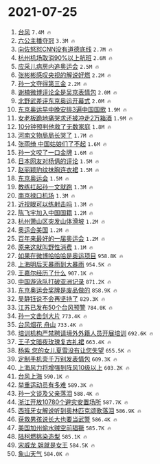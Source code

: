 # 2021-07-25

1. [台风](https://s.weibo.com/weibo?q=%E5%8F%B0%E9%A3%8E&Refer=top) `7.4M 🔥`
1. [六公主播夺冠](https://s.weibo.com/weibo?q=%23%E5%85%AD%E5%85%AC%E4%B8%BB%E6%92%AD%E5%A4%BA%E5%86%A0%23&Refer=top) `3.3M 🔥`
1. [向佐怒怼CNN没有道德底线](https://s.weibo.com/weibo?q=%23%E5%90%91%E4%BD%90%E6%80%92%E6%80%BCCNN%E6%B2%A1%E6%9C%89%E9%81%93%E5%BE%B7%E5%BA%95%E7%BA%BF%23&Refer=top) `2.7M 🔥`
1. [杭州机场取消90%以上航班](https://s.weibo.com/weibo?q=%23%E6%9D%AD%E5%B7%9E%E6%9C%BA%E5%9C%BA%E5%8F%96%E6%B6%8890%25%E4%BB%A5%E4%B8%8A%E8%88%AA%E7%8F%AD%23&Refer=top) `2.6M 🔥`
1. [应采儿病房内追奥运会](https://s.weibo.com/weibo?q=%23%E5%BA%94%E9%87%87%E5%84%BF%E7%97%85%E6%88%BF%E5%86%85%E8%BF%BD%E5%A5%A5%E8%BF%90%E4%BC%9A%23&Refer=top) `2.5M 🔥`
1. [张彬彬感叹央视的解说好燃](https://s.weibo.com/weibo?q=%23%E5%BC%A0%E5%BD%AC%E5%BD%AC%E6%84%9F%E5%8F%B9%E5%A4%AE%E8%A7%86%E7%9A%84%E8%A7%A3%E8%AF%B4%E5%A5%BD%E7%87%83%23&Refer=top) `2.2M 🔥`
1. [孙一文夺得第三金](https://s.weibo.com/weibo?q=%23%E5%AD%99%E4%B8%80%E6%96%87%E5%A4%BA%E5%BE%97%E7%AC%AC%E4%B8%89%E9%87%91%23&Refer=top) `2.2M 🔥`
1. [谢楠微博评论全是吴京表情包](https://s.weibo.com/weibo?q=%23%E8%B0%A2%E6%A5%A0%E5%BE%AE%E5%8D%9A%E8%AF%84%E8%AE%BA%E5%85%A8%E6%98%AF%E5%90%B4%E4%BA%AC%E8%A1%A8%E6%83%85%E5%8C%85%23&Refer=top) `2.0M 🔥`
1. [北野武差评东京奥运开幕式](https://s.weibo.com/weibo?q=%23%E5%8C%97%E9%87%8E%E6%AD%A6%E5%B7%AE%E8%AF%84%E4%B8%9C%E4%BA%AC%E5%A5%A5%E8%BF%90%E5%BC%80%E5%B9%95%E5%BC%8F%23&Refer=top) `2.0M 🔥`
1. [东京奥运早中晚安排3遍中国国歌](https://s.weibo.com/weibo?q=%23%E4%B8%9C%E4%BA%AC%E5%A5%A5%E8%BF%90%E6%97%A9%E4%B8%AD%E6%99%9A%E5%AE%89%E6%8E%923%E9%81%8D%E4%B8%AD%E5%9B%BD%E5%9B%BD%E6%AD%8C%23&Refer=top) `1.9M 🔥`
1. [女老板跪地痛哭求还被冲走2万箱酒](https://s.weibo.com/weibo?q=%23%E5%A5%B3%E8%80%81%E6%9D%BF%E8%B7%AA%E5%9C%B0%E7%97%9B%E5%93%AD%E6%B1%82%E8%BF%98%E8%A2%AB%E5%86%B2%E8%B5%B02%E4%B8%87%E7%AE%B1%E9%85%92%23&Refer=top) `1.9M 🔥`
1. [10分钟预判他救了无数家庭](https://s.weibo.com/weibo?q=%2310%E5%88%86%E9%92%9F%E9%A2%84%E5%88%A4%E4%BB%96%E6%95%91%E4%BA%86%E6%97%A0%E6%95%B0%E5%AE%B6%E5%BA%AD%23&Refer=top) `1.8M 🔥`
1. [河南文物局局长哭了](https://s.weibo.com/weibo?q=%23%E6%B2%B3%E5%8D%97%E6%96%87%E7%89%A9%E5%B1%80%E5%B1%80%E9%95%BF%E5%93%AD%E4%BA%86%23&Refer=top) `1.7M 🔥`
1. [张雨绮 中国姑娘们了不起](https://s.weibo.com/weibo?q=%E5%BC%A0%E9%9B%A8%E7%BB%AE%20%E4%B8%AD%E5%9B%BD%E5%A7%91%E5%A8%98%E4%BB%AC%E4%BA%86%E4%B8%8D%E8%B5%B7&Refer=top) `1.6M 🔥`
1. [孙一文咬了一口金牌](https://s.weibo.com/weibo?q=%23%E5%AD%99%E4%B8%80%E6%96%87%E5%92%AC%E4%BA%86%E4%B8%80%E5%8F%A3%E9%87%91%E7%89%8C%23&Refer=top) `1.6M 🔥`
1. [日本网友对杨倩的评论](https://s.weibo.com/weibo?q=%23%E6%97%A5%E6%9C%AC%E7%BD%91%E5%8F%8B%E5%AF%B9%E6%9D%A8%E5%80%A9%E7%9A%84%E8%AF%84%E8%AE%BA%23&Refer=top) `1.5M 🔥`
1. [赵丽颖豹纹抹胸连衣裙](https://s.weibo.com/weibo?q=%23%E8%B5%B5%E4%B8%BD%E9%A2%96%E8%B1%B9%E7%BA%B9%E6%8A%B9%E8%83%B8%E8%BF%9E%E8%A1%A3%E8%A3%99%23&Refer=top) `1.5M 🔥`
1. [东京奥运会](https://s.weibo.com/weibo?q=%E4%B8%9C%E4%BA%AC%E5%A5%A5%E8%BF%90%E4%BC%9A&Refer=top) `1.5M 🔥`
1. [教练扛起孙一文就跑](https://s.weibo.com/weibo?q=%23%E6%95%99%E7%BB%83%E6%89%9B%E8%B5%B7%E5%AD%99%E4%B8%80%E6%96%87%E5%B0%B1%E8%B7%91%23&Refer=top) `1.3M 🔥`
1. [南京禄口机场](https://s.weibo.com/weibo?q=%23%E5%8D%97%E4%BA%AC%E7%A6%84%E5%8F%A3%E6%9C%BA%E5%9C%BA%23&Refer=top) `1.3M 🔥`
1. [近视眼可以练射击吗](https://s.weibo.com/weibo?q=%23%E8%BF%91%E8%A7%86%E7%9C%BC%E5%8F%AF%E4%BB%A5%E7%BB%83%E5%B0%84%E5%87%BB%E5%90%97%23&Refer=top) `1.3M 🔥`
1. [陈飞宇加入中国国籍](https://s.weibo.com/weibo?q=%23%E9%99%88%E9%A3%9E%E5%AE%87%E5%8A%A0%E5%85%A5%E4%B8%AD%E5%9B%BD%E5%9B%BD%E7%B1%8D%23&Refer=top) `1.2M 🔥`
1. [杭州萧山区突发山体滑坡](https://s.weibo.com/weibo?q=%23%E6%9D%AD%E5%B7%9E%E8%90%A7%E5%B1%B1%E5%8C%BA%E7%AA%81%E5%8F%91%E5%B1%B1%E4%BD%93%E6%BB%91%E5%9D%A1%23&Refer=top) `1.2M 🔥`
1. [奥运会美国](https://s.weibo.com/weibo?q=%E5%A5%A5%E8%BF%90%E4%BC%9A%E7%BE%8E%E5%9B%BD&Refer=top) `1.2M 🔥`
1. [百年来最好的一届奥运会](https://s.weibo.com/weibo?q=%23%E7%99%BE%E5%B9%B4%E6%9D%A5%E6%9C%80%E5%A5%BD%E7%9A%84%E4%B8%80%E5%B1%8A%E5%A5%A5%E8%BF%90%E4%BC%9A%23&Refer=top) `1.2M 🔥`
1. [原来这就叫野性消费](https://s.weibo.com/weibo?q=%23%E5%8E%9F%E6%9D%A5%E8%BF%99%E5%B0%B1%E5%8F%AB%E9%87%8E%E6%80%A7%E6%B6%88%E8%B4%B9%23&Refer=top) `1.1M 🔥`
1. [如果在微博哈哈哈是奥运项目](https://s.weibo.com/weibo?q=%23%E5%A6%82%E6%9E%9C%E5%9C%A8%E5%BE%AE%E5%8D%9A%E5%93%88%E5%93%88%E5%93%88%E6%98%AF%E5%A5%A5%E8%BF%90%E9%A1%B9%E7%9B%AE%23&Refer=top) `958.8K 🔥`
1. [上海明后天暴雨到大暴雨](https://s.weibo.com/weibo?q=%23%E4%B8%8A%E6%B5%B7%E6%98%8E%E5%90%8E%E5%A4%A9%E6%9A%B4%E9%9B%A8%E5%88%B0%E5%A4%A7%E6%9A%B4%E9%9B%A8%23&Refer=top) `954.5K 🔥`
1. [王嘉尔经历了什么](https://s.weibo.com/weibo?q=%23%E7%8E%8B%E5%98%89%E5%B0%94%E7%BB%8F%E5%8E%86%E4%BA%86%E4%BB%80%E4%B9%88%23&Refer=top) `907.1K 🔥`
1. [中国游泳队打破亚洲记录](https://s.weibo.com/weibo?q=%23%E4%B8%AD%E5%9B%BD%E6%B8%B8%E6%B3%B3%E9%98%9F%E6%89%93%E7%A0%B4%E4%BA%9A%E6%B4%B2%E8%AE%B0%E5%BD%95%23&Refer=top) `871.2K 🔥`
1. [东京奥运会奖牌是废品做的](https://s.weibo.com/weibo?q=%23%E4%B8%9C%E4%BA%AC%E5%A5%A5%E8%BF%90%E4%BC%9A%E5%A5%96%E7%89%8C%E6%98%AF%E5%BA%9F%E5%93%81%E5%81%9A%E7%9A%84%23&Refer=top) `858.9K 🔥`
1. [吴静钰说不会再坚持了](https://s.weibo.com/weibo?q=%23%E5%90%B4%E9%9D%99%E9%92%B0%E8%AF%B4%E4%B8%8D%E4%BC%9A%E5%86%8D%E5%9D%9A%E6%8C%81%E4%BA%86%23&Refer=top) `829.3K 🔥`
1. [江苏已发布50个台风预警](https://s.weibo.com/weibo?q=%23%E6%B1%9F%E8%8B%8F%E5%B7%B2%E5%8F%91%E5%B8%8350%E4%B8%AA%E5%8F%B0%E9%A3%8E%E9%A2%84%E8%AD%A6%23&Refer=top) `784.0K 🔥`
1. [孙一文击剑大片](https://s.weibo.com/weibo?q=%23%E5%AD%99%E4%B8%80%E6%96%87%E5%87%BB%E5%89%91%E5%A4%A7%E7%89%87%23&Refer=top) `773.4K 🔥`
1. [台风烟花 舟山](https://s.weibo.com/weibo?q=%E5%8F%B0%E9%A3%8E%E7%83%9F%E8%8A%B1%20%E8%88%9F%E5%B1%B1&Refer=top) `733.4K 🔥`
1. [培训机构严禁聘请境外外籍人员开展培训](https://s.weibo.com/weibo?q=%23%E5%9F%B9%E8%AE%AD%E6%9C%BA%E6%9E%84%E4%B8%A5%E7%A6%81%E8%81%98%E8%AF%B7%E5%A2%83%E5%A4%96%E5%A4%96%E7%B1%8D%E4%BA%BA%E5%91%98%E5%BC%80%E5%B1%95%E5%9F%B9%E8%AE%AD%23&Refer=top) `692.6K 🔥`
1. [王子文暗夜玫瑰复古礼裙](https://s.weibo.com/weibo?q=%23%E7%8E%8B%E5%AD%90%E6%96%87%E6%9A%97%E5%A4%9C%E7%8E%AB%E7%91%B0%E5%A4%8D%E5%8F%A4%E7%A4%BC%E8%A3%99%23&Refer=top) `663.4K 🔥`
1. [杨紫 您的女儿夏雪没有让您失望](https://s.weibo.com/weibo?q=%E6%9D%A8%E7%B4%AB%20%E6%82%A8%E7%9A%84%E5%A5%B3%E5%84%BF%E5%A4%8F%E9%9B%AA%E6%B2%A1%E6%9C%89%E8%AE%A9%E6%82%A8%E5%A4%B1%E6%9C%9B&Refer=top) `655.5K 🔥`
1. [定制手机壳千万别发表情包](https://s.weibo.com/weibo?q=%23%E5%AE%9A%E5%88%B6%E6%89%8B%E6%9C%BA%E5%A3%B3%E5%8D%83%E4%B8%87%E5%88%AB%E5%8F%91%E8%A1%A8%E6%83%85%E5%8C%85%23&Refer=top) `609.3K 🔥`
1. [上海风力将增强到阵风10级以上](https://s.weibo.com/weibo?q=%23%E4%B8%8A%E6%B5%B7%E9%A3%8E%E5%8A%9B%E5%B0%86%E5%A2%9E%E5%BC%BA%E5%88%B0%E9%98%B5%E9%A3%8E10%E7%BA%A7%E4%BB%A5%E4%B8%8A%23&Refer=top) `603.2K 🔥`
1. [台风上海](https://s.weibo.com/weibo?q=%E5%8F%B0%E9%A3%8E%E4%B8%8A%E6%B5%B7&Refer=top) `590.1K 🔥`
1. [举重运动员有多难](https://s.weibo.com/weibo?q=%23%E4%B8%BE%E9%87%8D%E8%BF%90%E5%8A%A8%E5%91%98%E6%9C%89%E5%A4%9A%E9%9A%BE%23&Refer=top) `589.3K 🔥`
1. [孙一文谈及父亲落泪](https://s.weibo.com/weibo?q=%23%E5%AD%99%E4%B8%80%E6%96%87%E8%B0%88%E5%8F%8A%E7%88%B6%E4%BA%B2%E8%90%BD%E6%B3%AA%23&Refer=top) `588.4K 🔥`
1. [浙江开放10780个避灾安置场所](https://s.weibo.com/weibo?q=%23%E6%B5%99%E6%B1%9F%E5%BC%80%E6%94%BE10780%E4%B8%AA%E9%81%BF%E7%81%BE%E5%AE%89%E7%BD%AE%E5%9C%BA%E6%89%80%23&Refer=top) `587.7K 🔥`
1. [西班牙女解说听到奥林匹克颂歌落泪](https://s.weibo.com/weibo?q=%23%E8%A5%BF%E7%8F%AD%E7%89%99%E5%A5%B3%E8%A7%A3%E8%AF%B4%E5%90%AC%E5%88%B0%E5%A5%A5%E6%9E%97%E5%8C%B9%E5%85%8B%E9%A2%82%E6%AD%8C%E8%90%BD%E6%B3%AA%23&Refer=top) `586.9K 🔥`
1. [获救男孩说长大也要当武警](https://s.weibo.com/weibo?q=%23%E8%8E%B7%E6%95%91%E7%94%B7%E5%AD%A9%E8%AF%B4%E9%95%BF%E5%A4%A7%E4%B9%9F%E8%A6%81%E5%BD%93%E6%AD%A6%E8%AD%A6%23&Refer=top) `586.4K 🔥`
1. [美国加州偷水贼空前猖獗](https://s.weibo.com/weibo?q=%23%E7%BE%8E%E5%9B%BD%E5%8A%A0%E5%B7%9E%E5%81%B7%E6%B0%B4%E8%B4%BC%E7%A9%BA%E5%89%8D%E7%8C%96%E7%8D%97%23&Refer=top) `585.7K 🔥`
1. [陆柯燃挑染造型](https://s.weibo.com/weibo?q=%23%E9%99%86%E6%9F%AF%E7%87%83%E6%8C%91%E6%9F%93%E9%80%A0%E5%9E%8B%23&Refer=top) `585.1K 🔥`
1. [宋威龙 姐就是女王](https://s.weibo.com/weibo?q=%E5%AE%8B%E5%A8%81%E9%BE%99%20%E5%A7%90%E5%B0%B1%E6%98%AF%E5%A5%B3%E7%8E%8B&Refer=top) `584.5K 🔥`
1. [象山天气](https://s.weibo.com/weibo?q=%E8%B1%A1%E5%B1%B1%E5%A4%A9%E6%B0%94&Refer=top) `584.0K 🔥`
